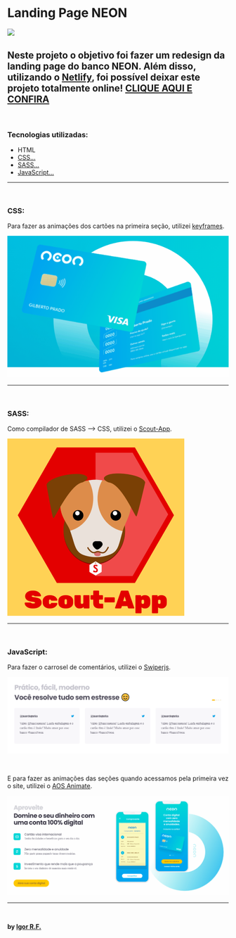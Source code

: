 <h1>Landing Page NEON</h1>
<img src="./github/lading-page.gif"/>
<h2>Neste projeto o objetivo foi fazer um redesign da landing page do banco NEON. Além disso, utilizando o <a href="https://app.netlify.com/teams/ig0rfranca/overview">Netlify</a>, foi possível deixar este projeto totalmente online! <a href="https://app.netlify.com">CLIQUE AQUI E CONFIRA</a></h2>
<br>
<h3>Tecnologias utilizadas:</h3>
<ul>
    <li>HTML</li>
    <li>
        <a href="#css">
            CSS...
        </a>
    </li>
    <li>
        <a href="#sass">
            SASS...
        </>
    </li>
    <li>
        <a href="#js">
            JavaScript...
        </a>
    </li>
</ul>
<hr>
<br>
<h3 id="css" >CSS:</h3>
<p>
    Para fazer as animações dos cartões na primeira seção, utilizei <a href="https://developer.mozilla.org/pt-BR/docs/Web/CSS/CSS_Animations/Using_CSS_animations">keyframes</a>.
    <div>
        <img src="./github/keyframe.gif"/>
    </div>
</p>
<hr>
<br>
<h3 id="sass" >SASS:</h3>
<p>
    Como compilador de SASS --> CSS, utilizei o <a href="https://scout-app.io/">Scout-App</a>.
    <div>
        <img src="./github/scout-app.png"/>
    </div>
</p>
<hr>
<br>
<h3 id="js" >JavaScript:</h3>
<p>
    Para fazer o carrosel de comentários, utilizei o <a href="https://swiperjs.com/demos">Swiperjs</a>.
    <div>
        <img src="./github/carrossel.gif"/>
    </div>
</p>
<br>
<p>
    E para fazer as animações das seções quando acessamos pela primeira vez o site, utilizei o <a href="https://michalsnik.github.io/aos/">AOS Animate</a>.
    <div>
        <img src="./github/aos-animate.gif"/>
    </div>
</p>
<hr>
<br>
<p>
    <strong>by <a href="https://www.linkedin.com/in/igorfranca01/">Igor R.F.</a></strong>
</p>

